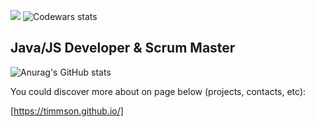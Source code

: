 ![](https://komarev.com/ghpvc/?username=your-github-timmson)
![Codewars stats](https://www.codewars.com/users/timmson/badges/micro)

## Java/JS Developer & Scrum Master

![Anurag's GitHub stats](https://github-readme-stats.vercel.app/api?username=timmson&show_icons=true&theme=radical)

You could discover more about on page below (projects, contacts, etc):

[https://timmson.github.io/]

